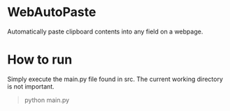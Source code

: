 # WebAutoPaste
 Automatically paste clipboard contents into any field on a webpage.

# How to run
Simply execute the main.py file found in src. The current working directory is not important.
> python main.py